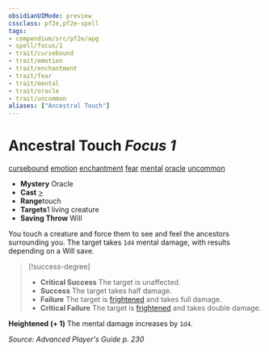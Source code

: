 ```yaml
---
obsidianUIMode: preview
cssclass: pf2e,pf2e-spell
tags:
- compendium/src/pf2e/apg
- spell/focus/1
- trait/cursebound
- trait/emotion
- trait/enchantment
- trait/fear
- trait/mental
- trait/oracle
- trait/uncommon
aliases: ["Ancestral Touch"]
---
```

# Ancestral Touch *Focus 1*   
[cursebound](/rules/traits/cursebound-apg.md)  [emotion](/rules/traits/emotion.md)  [enchantment](/rules/traits/enchantment.md)  [fear](/rules/traits/fear.md)  [mental](/rules/traits/mental.md)  [oracle](/rules/traits/oracle-apg.md)  [uncommon](/rules/traits/uncommon.md)  

- **Mystery** Oracle
- **Cast** [>](/rules/core-rulebook/chapter-9-playing-the-game.md#Actions "Single Action") 
- **Range**touch
- **Targets**1 living creature
- **Saving Throw** Will

You touch a creature and force them to see and feel the ancestors surrounding you. The target takes `1d4` mental damage, with results depending on a Will save.

> [!success-degree] 
> - **Critical Success** The target is unaffected.
> - **Success** The target takes half damage.
> - **Failure** The target is [frightened](/rules/conditions.md#Frightened) and takes full damage.
> - **Critical Failure** The target is [frightened](/rules/conditions.md#Frightened) and takes double damage.

**Heightened (+ 1)** The mental damage increases by `1d4`.

*Source: Advanced Player's Guide p. 230*